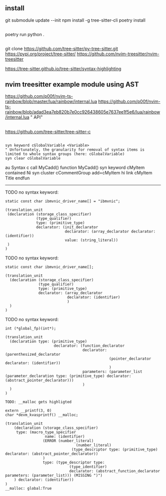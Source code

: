 #
## install
git submodule update --init
npm install -g tree-sitter-cli
poetry install

##
poetry run python .

##
git clone https://github.com/tree-sitter/py-tree-sitter.git
https://pypi.org/project/tree-sitter/
https://github.com/nvim-treesitter/nvim-treesitter


https://tree-sitter.github.io/tree-sitter/syntax-highlighting

## nvim treesitter example module using AST
https://github.com/p00f/nvim-ts-rainbow/blob/master/lua/rainbow/internal.lua
https://github.com/p00f/nvim-ts-rainbow/blob/adad3ea7eb820b7e0cc926438605e7637ee1f5e6/lua/rainbow/internal.lua " API"

##
https://github.com/tree-sitter/tree-sitter-c

##
```vim
syn keyword cGlobalVariable <Variable>
" Unfortunately, the granularity for removal of syntax items is limited to whole syntax groups (here: cGlobalVariable)
syn clear cGlobalVariable
```

au Syntax c call MyCadd()
function MyCadd()
  syn keyword cMyItem contained Ni
  syn cluster cCommentGroup add=cMyItem
  hi link cMyItem Title
endfun

-------------------------------------------------------------------------------
TODO no syntax keyword:
```
static const char ibmvnic_driver_name[] = "ibmvnic";

(translation_unit 
 (declaration (storage_class_specifier) 
              (type_qualifier) 
              type: (primitive_type)
              declarator: (init_declarator 
                           declarator: (array_declarator declarator: (identifier)) 
                           value: (string_literal))
 )
)
```
TODO no syntax keyword:
```
static const char ibmvnic_driver_name[];

(translation_unit 
  (declaration (storage_class_specifier) 
               (type_qualifier) 
               type: (primitive_type) 
               declarator: (array_declarator
                            declarator: (identifier)
                            )
  )
)
```

TODO no syntax keyword:
```
int (*global_fp)(int*);

(translation_unit 
  (declaration type: (primitive_type) 
                      declarator: (function_declarator 
                                   declarator: (parenthesized_declarator 
                                               (pointer_declarator declarator: (identifier))
                                               )
                                   parameters: (parameter_list (parameter_declaration type: (primitive_type) declarator: (abstract_pointer_declarator)))
                                   )
  )
)
```
```
TODO: __malloc gets highligted

extern __printf(3, 0)
char *devm_kvasprintf() __malloc;

(translation_unit 
	(declaration (storage_class_specifier)
	 type: (macro_type_specifier 
				  name: (identifier)
				 (ERROR (number_literal) 
								(number_literal)
							  (type_descriptor type: (primitive_type) declarator: (abstract_pointer_declarator))
				 )
				 type: (type_descriptor type: 
							 (type_identifier) 
							 declarator: (abstract_function_declarator parameters: (parameter_list))) (MISSING ")")
	) declarator: (identifier))
)
__malloc: global:True

```
